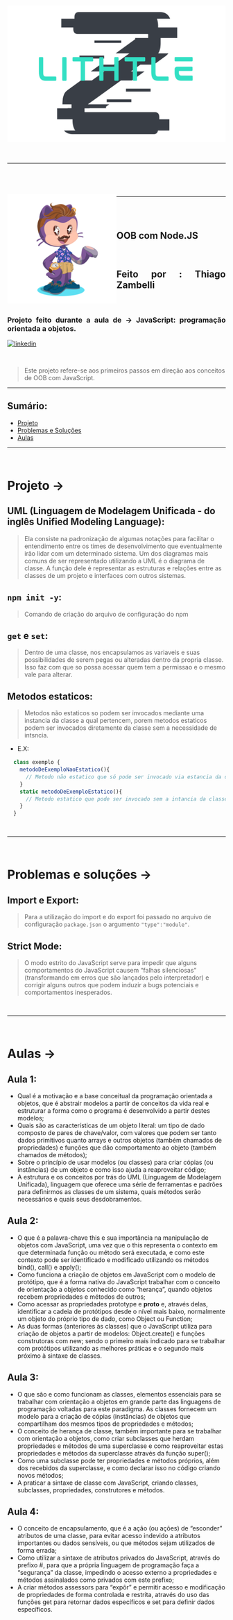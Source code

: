 <div align="center">

![Alt text](assets/logoLithtleZ.svg)

&nbsp;

---

&nbsp;




&nbsp;

---
</div>


<img align="left" width="50%" style="margin-top:-20px" src="assets/eu.png">

</br>
</br>

<div dsplay="inline-block">

<h2 align="justify">OOB com Node.JS</h2>

&nbsp;

<h2 align="justify">Feito por : Thiago Zambelli</h2>

&nbsp;

<h3 align="justify">Projeto feito durante a aula de -> JavaScript: programação orientada a objetos.</h3>

  <a href="https://www.linkedin.com/in/thiagozambelli">
    <img width="80px" src="https://i.ibb.co/RyZx12b/linkedin.png" alt="linkedin" style="vertical-align:top;">
  </a>

</div>

&nbsp;

> Este projeto refere-se aos primeiros passos em direção aos conceitos de OOB com JavaScript.

 
---

## Sumário:
- [Projeto](#projeto)
- [Problemas e Soluções](#problemas__solucoes)
- [Aulas](#aulas)
---

&nbsp;


# Projeto -> <div id='projeto'></div>

## UML (Linguagem de Modelagem Unificada - do inglês Unified Modeling Language):

> Ela consiste na padronização de algumas notações para facilitar o entendimento entre os times de desenvolvimento que eventualmente irão lidar com um determinado sistema.
Um dos diagramas mais comuns de ser representado utilizando a UML é o diagrama de classe. A função dele é representar as estruturas e relações entre as classes de um projeto e interfaces com outros sistemas.

## `npm init -y`:
> Comando de criação do arquivo de configuração do npm

## `get` e `set`:
> Dentro de uma classe, nos encapsulamos as variaveis e suas possibilidades de serem pegas ou alteradas dentro da propria classe. Isso faz com que so possa acessar quem tem a permissao e o mesmo vale para alterar.

## Metodos estaticos:
> Metodos não estaticos so podem ser invocados mediante uma instancia da classe a qual pertencem, porem metodos estaticos podem ser invocados diretamente da classe sem a necessidade de intsncia.
  - E.X:
  ~~~JavaScript
    class exemplo {
      metodoDeExemploNaoEstatico(){
        // Metodo não estatico que só pode ser invocado via estancia da classe
      }
      static metodoDeExemploEstatico(){
        // Metodo estatico que pode ser invocado sem a intancia da classe
      }
    }
  ~~~

&nbsp;

---
&nbsp;

# Problemas e soluções -> <div id='problemas__solucoes'></div>


## Import e Export:
> Para a utilização do import e do export foi passado no arquivo de configuração `package.json` o argumento `"type":"module"`.

## Strict Mode:
> O modo estrito do JavaScript serve para impedir que alguns comportamentos do JavaScript causem “falhas silenciosas” (transformando em erros que são lançados pelo interpretador) e corrigir alguns outros que podem induzir a bugs potenciais e comportamentos inesperados.

&nbsp;

---

&nbsp;

# Aulas -> <div id='aulas'></div>

## Aula 1:

- Qual é a motivação e a base conceitual da programação orientada a objetos, que é abstrair modelos a partir de conceitos da vida real e estruturar a forma como o programa é desenvolvido a partir destes modelos;
- Quais são as características de um objeto literal: um tipo de dado composto de pares de chave/valor, com valores que podem ser tanto dados primitivos quanto arrays e outros objetos (também chamados de propriedades) e funções que dão comportamento ao objeto (também chamados de métodos);
- Sobre o princípio de usar modelos (ou classes) para criar cópias (ou instâncias) de um objeto e como isso ajuda a reaproveitar código;
- A estrutura e os conceitos por trás do UML (Linguagem de Modelagem Unificada), linguagem que oferece uma série de ferramentas e padrões para definirmos as classes de um sistema, quais métodos serão necessários e quais seus desdobramentos.

## Aula 2:

- O que é a palavra-chave this e sua importância na manipulação de objetos com JavaScript, uma vez que o this representa o contexto em que determinada função ou método será executada, e como este contexto pode ser identificado e modificado utilizando os métodos bind(), call() e apply();
- Como funciona a criação de objetos em JavaScript com o modelo de protótipo, que é a forma nativa do JavaScript trabalhar com o conceito de orientação a objetos conhecido como “herança”, quando objetos recebem propriedades e métodos de outros;
- Como acessar as propriedades prototype e __proto__ e, através delas, identificar a cadeia de protótipos desde o nível mais baixo, normalmente um objeto do próprio tipo de dado, como Object ou Function;
- As duas formas (anteriores às classes) que o JavaScript utiliza para criação de objetos a partir de modelos: Object.create() e funções construtoras com new; sendo o primeiro mais indicado para se trabalhar com protótipos utilizando as melhores práticas e o segundo mais próximo à sintaxe de classes.

## Aula 3:

- O que são e como funcionam as classes, elementos essenciais para se trabalhar com orientação a objetos em grande parte das linguagens de programação voltadas para este paradigma. As classes fornecem um modelo para a criação de cópias (instâncias) de objetos que compartilham dos mesmos tipos de propriedades e métodos;
- O conceito de herança de classe, também importante para se trabalhar com orientação a objetos, como criar subclasses que herdam propriedades e métodos de uma superclasse e como reaproveitar estas propriedades e métodos da superclasse através da função super();
- Como uma subclasse pode ter propriedades e métodos próprios, além dos recebidos da superclasse, e como declarar isso no código criando novos métodos;
- A praticar a sintaxe de classe com JavaScript, criando classes, subclasses, propriedades, construtores e métodos.

## Aula 4:

- O conceito de encapsulamento, que é a ação (ou ações) de “esconder” atributos de uma classe, para evitar acesso indevido a atributos importantes ou dados sensíveis, ou que métodos sejam utilizados de forma errada;
- Como utilizar a sintaxe de atributos privados do JavaScript, através do prefixo #, para que a própria linguagem de programação faça a “segurança” da classe, impedindo o acesso externo a propriedades e métodos assinalados como privados com este prefixo;
- A criar métodos assessors para “expôr” e permitir acesso e modificação de propriedades de forma controlada e restrita, através do uso das funções get para retornar dados específicos e set para definir dados específicos.